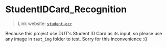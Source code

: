# StudentIDCard_Recognition
> Link website: [`student-ocr`](http://student-ocr.southeastasia.azurecontainer.io)

Because this project use DUT's Student ID Card as its input, so please use any image in `test_img` folder to test. Sorry for this inconvenience :((